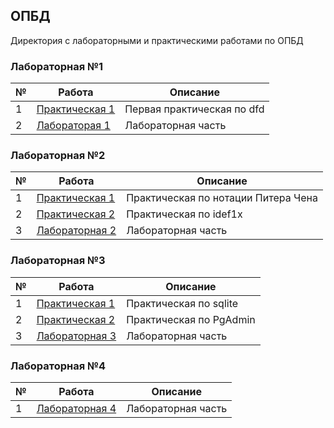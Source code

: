 ## ОПБД

Директория с лабораторными и практическими работами по ОПБД

### Лабораторная №1
|№| Работа | Описание |
|-|--------|----------|
|1|[Практическая 1](https://github.com/TonikX/ITMO_FSPO_DataBases_2020-2021/blob/master/students/y2337/Kolotushkin_Danil/Pr1_dfd/Pr1_dfd.pdf)| Первая практическая по dfd |
|2|[Лабораторая 1](https://github.com/TonikX/ITMO_FSPO_DataBases_2020-2021/tree/master/students/y2337/Kolotushkin_Danil/Lab_01)| Лабораторная часть |
### Лабораторная №2
|№| Работа | Описание |
|-|--------|----------|
|1|[Практическая 1](https://github.com/TonikX/ITMO_FSPO_DataBases_2020-2021/blob/master/students/y2337/Kolotushkin_Danil/Pr2.1_PiterChen/Pr2.1_PiterChen.pdf)| Практическая по нотации Питера Чена |
|2|[Практическая 2](https://github.com/TonikX/ITMO_FSPO_DataBases_2020-2021/blob/master/students/y2337/Kolotushkin_Danil/Pr2.2_idef1x/Pr2.2_idef1x.pdf)| Практическая по idef1x |
|3|[Лабораторная 2](https://github.com/TonikX/ITMO_FSPO_DataBases_2020-2021/tree/master/students/y2337/Kolotushkin_Danil/Lab_02)| Лабораторная часть |
### Лабораторная №3
|№| Работа | Описание |
|-|--------|----------|
|1|[Практическая 1](https://github.com/TonikX/ITMO_FSPO_DataBases_2020-2021/tree/master/students/y2337/Kolotushkin_Danil/Pr3.1)| Практическая по sqlite|
|2|[Практическая 2](https://github.com/vrodedanya/ITMO_FSPO_DataBases_2020-2021/tree/master/students/y2337/Kolotushkin_Danil/Pr3.2)| Практическая по PgAdmin|
|3|[Лабораторная 3](https://github.com/vrodedanya/ITMO_FSPO_DataBases_2020-2021/tree/master/students/y2337/Kolotushkin_Danil/Lab_03)| Лабораторная часть|
### Лабораторная №4
|№| Работа | Описание |
|-|--------|----------|
|1|[Лабораторная 4](https://github.com/vrodedanya/ITMO_FSPO_DataBases_2020-2021/tree/master/students/y2337/Kolotushkin_Danil/Lab_04)| Лабораторная часть|
